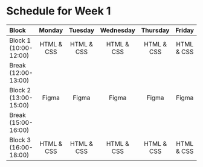 # Schedule for Week 1

| Block                 |   Monday   |  Tuesday   | Wednesday  |  Thursday  |   Friday   |  Saturday  |
| :-------------------- | :--------: | :--------: | :--------: | :--------: | :--------: | :--------: |
| Block 1 (10:00-12:00) | HTML & CSS | HTML & CSS | HTML & CSS | HTML & CSS | HTML & CSS | HTML & CSS |
| Break (12:00-13:00)   |
| Block 2 (13:00-15:00) |   Figma    |   Figma    |   Figma    |   Figma    |   Figma    |   Figma    |
| Break (15:00-16:00)   |
| Block 3 (16:00-18:00) | HTML & CSS | HTML & CSS | HTML & CSS | HTML & CSS | HTML & CSS | HTML & CSS |